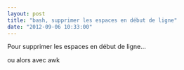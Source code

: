 ```yaml
---
layout: post
title: "bash, supprimer les espaces en début de ligne"
date: "2012-09-06 10:33:00"
---
```

Pour supprimer les espaces en début de ligne...  

<script src="//pastebin.com/embed_js/kLT2rCv3"></script>

ou alors avec awk

<script src="http://pastebin.com/embed_js.php?i=fZ7t5iM2"></script>

<div style="height: 0; overflow: hidden;">awk, space, espace, trim, strip</div>
